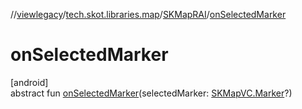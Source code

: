 //[viewlegacy](../../../index.md)/[tech.skot.libraries.map](../index.md)/[SKMapRAI](index.md)/[onSelectedMarker](on-selected-marker.md)

# onSelectedMarker

[android]\
abstract fun [onSelectedMarker](on-selected-marker.md)(selectedMarker: [SKMapVC.Marker](../../../../viewcontract/viewcontract/tech.skot.libraries.map/-s-k-map-v-c/-marker/index.md)?)
